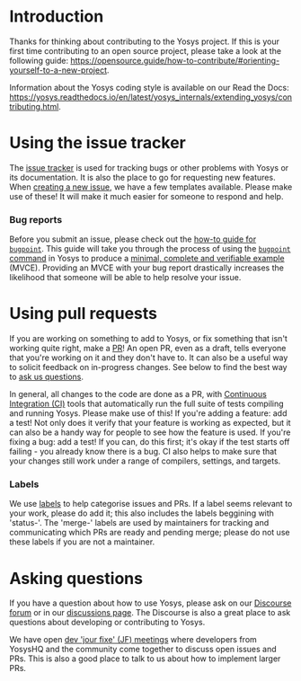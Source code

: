 # Introduction

Thanks for thinking about contributing to the Yosys project.  If this is your
first time contributing to an open source project, please take a look at the
following guide:
https://opensource.guide/how-to-contribute/#orienting-yourself-to-a-new-project.

Information about the Yosys coding style is available on our Read the Docs:
https://yosys.readthedocs.io/en/latest/yosys_internals/extending_yosys/contributing.html.

# Using the issue tracker

The [issue tracker](https://github.com/YosysHQ/yosys/issues) is used for
tracking bugs or other problems with Yosys or its documentation.  It is also the
place to go for requesting new features.
When [creating a new issue](https://github.com/YosysHQ/yosys/issues/new/choose),
we have a few templates available.  Please make use of these!  It will make it
much easier for someone to respond and help.

### Bug reports

Before you submit an issue, please check out the [how-to guide for
`bugpoint`](https://yosys.readthedocs.io/en/latest/using_yosys/bugpoint.html).
This guide will take you through the process of using the [`bugpoint`
command](https://yosys.readthedocs.io/en/latest/cmd/bugpoint.html) in Yosys to
produce a [minimal, complete and verifiable
example](https://stackoverflow.com/help/minimal-reproducible-example) (MVCE).
Providing an MVCE with your bug report drastically increases the likelihood that
someone will be able to help resolve your issue.


# Using pull requests

If you are working on something to add to Yosys, or fix something that isn't
working quite right, make a [PR](https://github.com/YosysHQ/yosys/pulls)!  An
open PR, even as a draft, tells everyone that you're working on it and they
don't have to.  It can also be a useful way to solicit feedback on in-progress
changes.  See below to find the best way to [ask us
questions](#asking-questions).

In general, all changes to the code are done as a PR, with [Continuous
Integration (CI)](https://github.com/YosysHQ/yosys/actions) tools that
automatically run the full suite of tests compiling and running Yosys.  Please
make use of this!  If you're adding a feature: add a test!  Not only does it
verify that your feature is working as expected, but it can also be a handy way
for people to see how the feature is used.  If you're fixing a bug: add a test!
If you can, do this first; it's okay if the test starts off failing - you
already know there is a bug.  CI also helps to make sure that your changes still
work under a range of compilers, settings, and targets.


### Labels

We use [labels](https://github.com/YosysHQ/yosys/labels) to help categorise
issues and PRs.  If a label seems relevant to your work, please do add it; this
also includes the labels beggining with 'status-'.  The 'merge-' labels are used
by maintainers for tracking and communicating which PRs are ready and pending
merge; please do not use these labels if you are not a maintainer.


# Asking questions

If you have a question about how to use Yosys, please ask on our [Discourse forum](https://yosyshq.discourse.group/) or in our [discussions
page](https://github.com/YosysHQ/yosys/discussions).
The Discourse is also a great place to ask questions about developing or
contributing to Yosys.

We have open [dev 'jour fixe' (JF) meetings](https://docs.google.com/document/d/1SapA6QAsJcsgwsdKJDgnGR2mr97pJjV4eeXg_TVJhRU/edit?usp=sharing) where developers from YosysHQ and the
community come together to discuss open issues and PRs.  This is also a good
place to talk to us about how to implement larger PRs.
